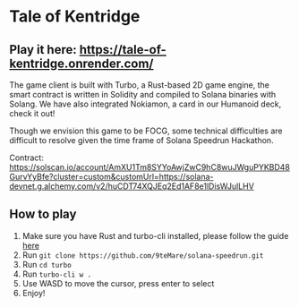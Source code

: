 # Tale of Kentridge

## Play it here: https://tale-of-kentridge.onrender.com/

The game client is built with Turbo, a Rust-based 2D game engine, the smart contract is written in Solidity and compiled to Solana binaries with Solang. We have also integrated Nokiamon, a card in our Humanoid deck, check it out!

Though we envision this game to be FOCG, some technical difficulties are difficult to resolve given the time frame of Solana Speedrun Hackathon.

Contract: https://solscan.io/account/AmXU1Tm8SYYoAwjZwC9hC8wuJWguPYKBD48GurvYyBfe?cluster=custom&customUrl=https://solana-devnet.g.alchemy.com/v2/huCDT74XQJEq2Ed1AF8e1lDisWJulLHV


## How to play

1. Make sure you have Rust and turbo-cli installed, please follow the guide [here](https://docs.turbo.computer/#/quick-start?id=installation)
2. Run `git clone https://github.com/9teMare/solana-speedrun.git`
3. Run `cd turbo`
4. Run `turbo-cli w .`
5. Use WASD to move the cursor, press enter to select
6. Enjoy!
